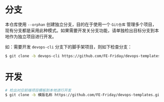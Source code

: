 # 分支
本仓库使用 `--orphan` 创建独立分支，目的在于使用一个 `Git仓库` 管理多个项目，现有分支都是采用此种模式。如果需要开发关分支功能，请单独检出目标分支到本地作为独立项目进行开发。

如：需要开发 `devops-cli` 分支下的脚手架项目，则如下检查分支：

```bash
$ git clone -b devops-cli https://github.com/FE-Friday/devops-templates.git devops-cli

```

# 开发

```bash
# 检出对应前端项目模板到本地进行开发
$ git clone -b 模版名称 https://github.com/FE-Friday/devops-templates.git 重命名
```
